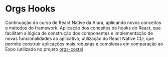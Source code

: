 # Orgs Hooks
Continuação do curso de React Native da Alura, aplicando novos conceitos e métodos do framework.
Aplicação dos conceitos de hooks do React, que facilitam a lógica de construção dos componentes e 
implementação de novas funcionalidades ao aplicativo; utilização do React Native CLI, que permite construir 
aplicações mais robustas e complexas em comparação ao Expo (utilizado no projeto [orgs-cesta](https://github.com/Pnmoura/orgs-cesta)).
